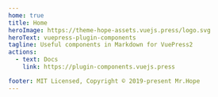 ```yaml
---
home: true
title: Home
heroImage: https://theme-hope-assets.vuejs.press/logo.svg
heroText: vuepress-plugin-components
tagline: Useful components in Markdown for VuePress2
actions:
  - text: Docs
    link: https://plugin-components.vuejs.press

footer: MIT Licensed, Copyright © 2019-present Mr.Hope
---
```

